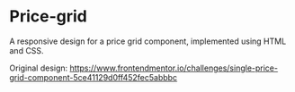 # Price-grid
A responsive design for a price grid component, implemented using HTML and CSS.

Original design:
https://www.frontendmentor.io/challenges/single-price-grid-component-5ce41129d0ff452fec5abbbc
